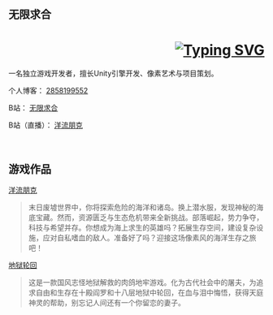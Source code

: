 ## 无限求合

<!-- 动态打字效果 -->
<!-- 热爱像素艺术和深度玩法，致力于创作有趣的模拟经营类游戏。console.log("Indie Game") -->
<h1 align="right">
  <a href="https://git.io/typing-svg">
    <img src="https://readme-typing-svg.herokuapp.com?font=Fira+Code&pause=1000&color=00E2FF&width=435&lines=%E7%83%AD%E7%88%B1%E5%83%8F%E7%B4%A0%E8%89%BA%E6%9C%AF%E5%92%8C%E6%B7%B1%E5%BA%A6%E7%8E%A9%E6%B3%95%EF%BC%8C;%E8%87%B4%E5%8A%9B%E4%BA%8E%E5%88%9B%E4%BD%9C%E6%9C%89%E8%B6%A3%E7%9A%84%E6%A8%A1%E6%8B%9F%E7%BB%8F%E8%90%A5%E7%B1%BB%E6%B8%B8%E6%88%8F%E3%80%82;console.log(%22Indie+Game%22)" alt="Typing SVG" />
  </a>
</h1>

一名独立游戏开发者，擅长Unity引擎开发、像素艺术与项目策划。

个人博客： [2858199552](https://2858199552.github.io/)

B站： [无限求合](https://space.bilibili.com/400130308)

B站（直播）： [洋流朋克](https://space.bilibili.com/3493117003041074)

<br>

## 游戏作品

[洋流朋克](https://store.steampowered.com/app/1883840/_/)

>末日废墟世界中，你将探索危险的海洋和诸岛。换上潜水服，发现神秘的海底宝藏。然而，资源匮乏与生态危机带来全新挑战。部落崛起，势力争夺，科技与希望并存。你想成为海上求生的英雄吗？拓展生存空间，建设复杂设施，应对自私嗜血的敌人。准备好了吗？迎接这场像素风的海洋生存之旅吧！

[地狱轮回](https://store.steampowered.com/app/3584140/_/)

>这是一款国风志怪地狱解救的肉鸽地牢游戏。化为古代社会中的屠夫，为追求自由和生存在十殿阎罗和十八层地狱中轮回，在血与泪中悔悟，获得天庭神灵的帮助，别忘记人间还有一个你留恋的妻子。
